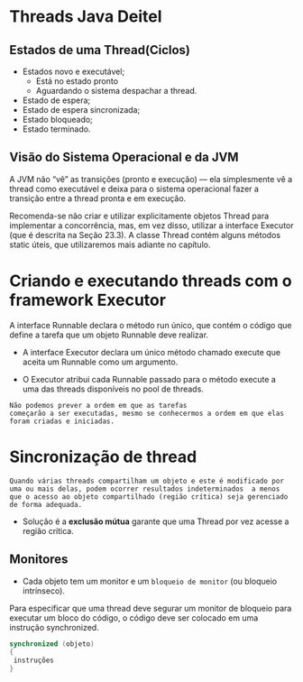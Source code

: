 # Threads Java Deitel

## Estados de uma Thread(Ciclos)
- Estados novo e executável;
    - Está no estado pronto
    - Aguardando o sistema despachar a thread.
- Estado de espera;
- Estado de espera sincronizada;
- Estado bloqueado;
- Estado terminado.

## Visão do Sistema Operacional e da JVM
A JVM não “vê” as transições (pronto e execução) — ela simplesmente vê a thread 
como executável e deixa para o sistema operacional fazer a transição entre a thread pronta e em execução.

Recomenda-se não criar e utilizar explicitamente objetos Thread para implementar a concorrência, mas, em vez disso, utilizar a interface Executor (que é descrita na Seção 23.3). A classe Thread contém alguns métodos static úteis, que utilizaremos mais adiante no capítulo.

# Criando e executando threads com o framework Executor
A interface Runnable declara o método run único, que contém o código que define a tarefa que um objeto
Runnable deve realizar.

- A interface Executor declara um único método chamado execute que aceita um Runnable como um argumento.

- O Executor atribui cada Runnable passado para o método execute a uma das threads disponíveis no pool de threads.

```
Não podemos prever a ordem em que as tarefas
começarão a ser executadas, mesmo se conhecermos a ordem em que elas foram criadas e iniciadas.
```

# Sincronização de thread
```
Quando várias threads compartilham um objeto e este é modificado por uma ou mais delas, podem ocorrer resultados indeterminados  a menos que o acesso ao objeto compartilhado (região crítica) seja gerenciado de forma adequada.
```
- Solução é a **exclusão mútua** garante que uma Thread por vez acesse a região crítica. 

## Monitores
- Cada objeto tem um monitor e um `bloqueio de monitor` (ou bloqueio intrínseco).

Para especificar que uma thread deve segurar um monitor de bloqueio para executar um bloco do código, o código deve ser
colocado em uma instrução synchronized.
```java
synchronized (objeto)
{
 instruções
} 
```